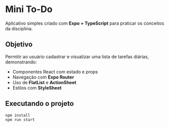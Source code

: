 # Mini To-Do

Aplicativo simples criado com **Expo + TypeScript** para praticar os conceitos da disciplina.

## Objetivo
Permitir ao usuário cadastrar e visualizar uma lista de tarefas diárias, demonstrando:
- Componentes React com estado e props  
- Navegação com **Expo Router**  
- Uso de **FlatList** e **ActionSheet**  
- Estilos com **StyleSheet**

## Executando o projeto

```bash
npm install
npm run start
